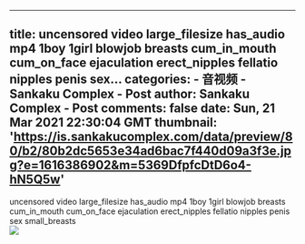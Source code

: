 
---
title: uncensored video large_filesize has_audio mp4 1boy 1girl blowjob breasts cum_in_mouth cum_on_face ejaculation erect_nipples fellatio nipples penis sex...
categories: 
    - 音视频
    - Sankaku Complex - Post
author: Sankaku Complex - Post
comments: false
date: Sun, 21 Mar 2021 22:30:04 GMT
thumbnail: 'https://is.sankakucomplex.com/data/preview/80/b2/80b2dc5653e34ad6bac7f440d09a3f3e.jpg?e=1616386902&m=5369DfpfcDtD6o4-hN5Q5w'
---

<div>   
uncensored video large_filesize has_audio mp4 1boy 1girl blowjob breasts cum_in_mouth cum_on_face ejaculation erect_nipples fellatio nipples penis sex small_breasts<br> <div xmlns="http://www.w3.org/1999/xhtml"> <a title="uncensored video large_filesize has_audio mp4 1boy 1girl blowjob breasts cum_in_mouth cum_on_face ejaculation erect_nipples fellatio nipples penis sex small_breasts" target="_blank" href="https://idol.sankakucomplex.com/post/show/767942"> <img src="https://is.sankakucomplex.com/data/preview/80/b2/80b2dc5653e34ad6bac7f440d09a3f3e.jpg?e=1616386902&m=5369DfpfcDtD6o4-hN5Q5w" referrerpolicy="no-referrer"> </a> </div>   
</div>
            